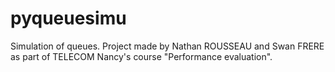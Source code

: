 # pyqueuesimu

Simulation of queues.
Project made by Nathan ROUSSEAU and Swan FRERE as part of TELECOM Nancy's course "Performance evaluation". 
